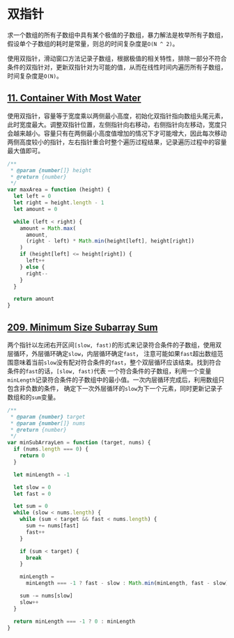 # 双指针

求一个数组的所有子数组中具有某个极值的子数组，暴力解法是枚举所有子数组，假设单个子数组的耗时是常量，则总的时间复杂度是`O(N ^ 2)`。

使用双指针，滑动窗口方法记录子数组，根据极值的相关特性，排除一部分不符合条件的双指针对，更新双指针对为可能的值，从而在线性时间内遍历所有子数组，时间复杂度是`O(N)`。

## [11. Container With Most Water](https://leetcode.cn/problems/container-with-most-water/)

使用双指针，容量等于宽度乘以两侧最小高度，初始化双指针指向数组头尾元素，此时宽度最大。调整双指针位置，左侧指针向右移动，右侧指针向左移动，宽度只会越来越小。容量只有在两侧最小高度值增加的情况下才可能增大，因此每次移动两侧高度较小的指针，左右指针重合时整个遍历过程结果，记录遍历过程中的容量最大值即可。

```js
/**
 * @param {number[]} height
 * @return {number}
 */
var maxArea = function (height) {
  let left = 0
  let right = height.length - 1
  let amount = 0

  while (left < right) {
    amount = Math.max(
      amount,
      (right - left) * Math.min(height[left], height[right])
    )
    if (height[left] <= height[right]) {
      left++
    } else {
      right--
    }
  }

  return amount
}
```

## [209. Minimum Size Subarray Sum](https://leetcode.cn/problems/minimum-size-subarray-sum/solution/)

两个指针以左闭右开区间`[slow, fast)`的形式来记录符合条件的子数组，使用双层循环，外层循环确定`slow`，内层循环确定`fast`，
注意可能如果`fast`超出数组范围意味着当前`slow`没有配对符合条件的`fast`，整个双层循环应该结束。找到符合条件的`fast`的话，`[slow, fast)`代表
一个符合条件的子数组，利用一个变量`minLength`记录符合条件的子数组中的最小值。一次内层循环完成后，利用数组只包含非负数的条件，
确定下一次外层循环的`slow`为下一个元素，同时更新记录子数组和的`sum`变量。

```js
/**
 * @param {number} target
 * @param {number[]} nums
 * @return {number}
 */
var minSubArrayLen = function (target, nums) {
  if (nums.length === 0) {
    return 0
  }

  let minLength = -1

  let slow = 0
  let fast = 0

  let sum = 0
  while (slow < nums.length) {
    while (sum < target && fast < nums.length) {
      sum += nums[fast]
      fast++
    }

    if (sum < target) {
      break
    }

    minLength =
      minLength === -1 ? fast - slow : Math.min(minLength, fast - slow)

    sum -= nums[slow]
    slow++
  }

  return minLength === -1 ? 0 : minLength
}
```
